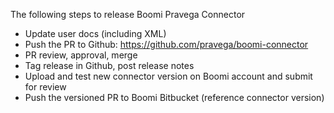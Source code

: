 The following steps to release Boomi Pravega Connector

* Update user docs (including XML)
* Push the PR to Github: https://github.com/pravega/boomi-connector
* PR review, approval, merge
* Tag release in Github, post release notes
* Upload and test new connector version on Boomi account and submit for review
* Push the versioned PR to Boomi Bitbucket (reference connector version)
